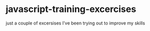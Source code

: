 # javascript-training-excercises
just a couple of excersises I've been trying out to improve my skills
